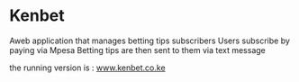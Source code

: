 # Kenbet
Aweb application that manages betting tips subscribers
Users subscribe by paying via Mpesa
Betting tips are then sent to them via text message

the running version is : www.kenbet.co.ke
